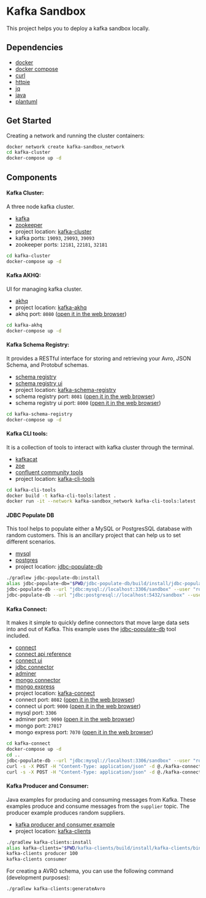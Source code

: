 # Kafka Sandbox

This project helps you to deploy a kafka sandbox locally.

## Dependencies

- [docker](https://www.docker.com/)
- [docker compose](https://docs.docker.com/compose/)
- [curl](https://curl.se/)
- [httpie](https://httpie.io/)
- [jq](https://stedolan.github.io/jq/)
- [java](https://www.java.com/en/download/)
- [plantuml](http://plantuml.com/)

## Get Started

Creating a network and running the cluster containers:

```bash
docker network create kafka-sandbox_network
cd kafka-cluster
docker-compose up -d
```

## Components

#### Kafka Cluster:

A three node kafka cluster.

- [kafka](https://kafka.apache.org/)
- [zookeeper](https://zookeeper.apache.org/)
- project location: [kafka-cluster](kafka-cluster)
- kafka ports: `19093`, `29093`, `39093`
- zookeeper ports: `12181`, `22181`, `32181`

```bash
cd kafka-cluster
docker-compose up -d
```

#### Kafka AKHQ:

UI for managing kafka cluster.

- [akhq](https://akhq.io/)
- project location: [kafka-akhq](kafka-akhq)
- akhq port: `8080` ([open it in the web browser](http://localhost:8080/))

```bash
cd kafka-akhq
docker-compose up -d
```

#### Kafka Schema Registry:

It provides a RESTful interface for storing and retrieving your Avro, JSON Schema, and Protobuf schemas.

- [schema registry](https://docs.confluent.io/platform/current/schema-registry/index.html)
- [schema registry ui](https://github.com/lensesio/schema-registry-ui)
- project location: [kafka-schema-registry](kafka-schema-registry)
- schema registry port: `8081` ([open it in the web browser](http://localhost:8081/))
- schema registry ui port: `8000` ([open it in the web browser](http://localhost:8000/))

```bash
cd kafka-schema-registry
docker-compose up -d
```

#### Kafka CLI tools:

It is a collection of tools to interact with kafka cluster through the terminal.

- [kafkacat](https://github.com/edenhill/kafkacat)
- [zoe](https://adevinta.github.io/zoe/)
- [confluent community tools](https://docs.confluent.io/platform/current/installation/installing_cp/zip-tar.html)
- project location: [kafka-cli-tools](kafka-cli-tools)

```bash
cd kafka-cli-tools
docker build -t kafka-cli-tools:latest .
docker run -it --network kafka-sandbox_network kafka-cli-tools:latest
```

#### JDBC Populate DB

This tool helps to populate either a MySQL or PostgresSQL database with random customers.
This is an ancillary project that can help us to set different scenarios.

- [mysql](https://hub.docker.com/_/mysql)
- [postgres](https://hub.docker.com/_/postgres)
- project location: [jdbc-populate-db](jdbc-populate-db)

```bash
./gradlew jdbc-populate-db:install
alias jdbc-populate-db="$PWD/jdbc-populate-db/build/install/jdbc-populate-db/bin/jdbc-populate-db "
jdbc-populate-db --url "jdbc:mysql://localhost:3306/sandbox" --user "root" --password "notasecret" 100
jdbc-populate-db --url "jdbc:postgresql://localhost:5432/sandbox" --user "postgres" --password "notasecret" 100
```

#### Kafka Connect:

It makes it simple to quickly define connectors that move large data sets into and out of Kafka.
This example uses the [jdbc-populate-db](jdbc-populate-db) tool included.

- [connect](https://docs.confluent.io/current/connect/index.html)
- [connect api reference](https://docs.confluent.io/platform/current/connect/references/restapi.html)
- [connect ui](https://github.com/lensesio/kafka-connect-ui)
- [jdbc connector](https://www.confluent.io/hub/confluentinc/kafka-connect-jdbc)
- [adminer](https://www.adminer.org/)
- [mongo connector](https://www.confluent.io/hub/mongodb/kafka-connect-mongodb)
- [mongo express](https://github.com/mongo-express/mongo-express)
- project location: [kafka-connect](kafka-connect)
- connect port: `8082` ([open it in the web browser](http://localhost:8082/))
- connect ui port: `9000` ([open it in the web browser](http://localhost:9000/))
- mysql port: `3306`
- adminer port: `9090` ([open it in the web browser](http://localhost:9090/))
- mongo port: `27017`
- mongo express port: `7070` ([open it in the web browser](http://localhost:7070/))

```bash
cd kafka-connect
docker-compose up -d
cd ..
jdbc-populate-db --url "jdbc:mysql://localhost:3306/sandbox" --user "root" --password "notasecret" 100
curl -s -X POST -H "Content-Type: application/json" -d @./kafka-connect/connectors/mysql-source-create-connector-payload.json http://localhost:8082/connectors | jq
curl -s -X POST -H "Content-Type: application/json" -d @./kafka-connect/connectors/mongo-sink-create-connector-payload.json http://localhost:8082/connectors | jq
```

#### Kafka Producer and Consumer:

Java examples for producing and consuming messages from Kafka.
These examples produce and consume messages from the `supplier` topic.
The producer example produces random suppliers.

- [kafka producer and consumer example](https://docs.confluent.io/platform/current/schema-registry/serdes-develop/serdes-avro.html)
- project location: [kafka-clients](kafka-clients)

```bash
./gradlew kafka-clients:install
alias kafka-clients="$PWD/kafka-clients/build/install/kafka-clients/bin/kafka-clients "
kafka-clients producer 100
kafka-clients consumer
```

For creating a AVRO schema, you can use the following command (development purposes):

```bash
./gradlew kafka-clients:generateAvro
```
